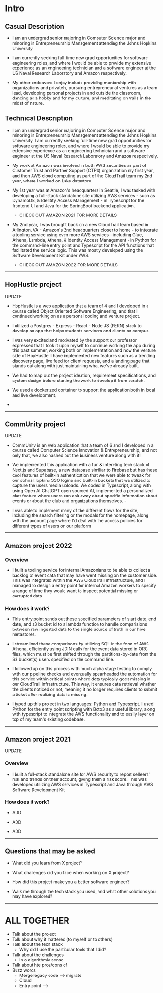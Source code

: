 # Intro

## Casual Description

- I am an undergrad senior majoring in Computer Science major and minoring in Entrepreneurship Management attending the Johns Hopkins University! 

- I am currently seeking full-time new grad opportunities for software engineering roles, and where I would be able to provide my extensive experience as an engineering technician and a software engineer at the US Naval Research Laboratory and Amazon respectively. 

- My other endeavors I enjoy include providing mentorship with organizations and privately, pursuing entrepreneurial ventures as a team lead, developing personal projects in and outside the classroom, dancing as a hobby and for my culture, and meditating on trails in the midst of nature.


## Technical Description
- I am an undergrad senior majoring in Computer Science major and minoring in Entrepreneurship Management attending the Johns Hopkins University! I am currently seeking full-time new grad opportunities for software engineering roles, and where I would be able to provide my extensive experience as an engineering technician and a software engineer at the US Naval Research Laboratory and Amazon respectively. 

- My work at Amazon was involved in both AWS securities as part of Customer Trust and Partner Support (CTPS) organization my first year, and then AWS cloud computing as part of the CloudTrail team my 2nd year, where I worked on Lake datastore. 

- My 1st year was at Amazon's headquarters in Seattle, I was tasked with developing a full-stack standalone site utilizing AWS services - such as DynamoDB, & Identity Access Management - in Typescript for the frontend UI and Java for the SpringBoot backend application. 
  - CHECK OUT AMAZON 2021 FOR MORE DETAILS

- My 2nd year, I was brought back on a new CloudTrail team based in Arlington, VA - Amazon's 2nd headquarters closer to home - to integrate a tooling service using even more AWS services - including Glue, Athena, Lambda, Athena, & Identity Access Management - in Python for the command-line entry point and Typescript for the API functions that facilitated the service logic. This was mostly developed using the Software Development Kit under AWS.
  - CHECK OUT AMAZON 2022 FOR MORE DETAILS


----------------------------------------------------------------------------------------------------------------------------------------------------------------------------------------------------------------------------------------

## HopHustle project

UPDATE

- HopHustle is a web application that a team of 4 and I developed in a course called Object Oriented Software Engineering, and that I continued working on as a personal coding and venture project.

- I utilized a Postgres - Express - React - Node JS (PERN) stack to develop an app that helps students servicers and clients on campus. 

- I was very excited and motivated by the support our professor expressed that I took it upon myself to continue working the app during this past summer, working both on implementation and now the venture side of HopHustle. I have implemented new features such as a trending discovery page, live feed for client requests, and a landing page that stands out along with just maintaining what we've already built.

- We had to map out the project ideation, requirement specifications, and system design before starting the work to develop it from scratch.

- We used a dockerized container to support the application both in local and live development,

- 


----------------------------------------------------------------------------------------------------------------------------------------------------------------------------------------------------------------------------------------
## CommUnity project

UPDATE

- CommUnity is an web application that a team of 6 and I developed in a course called Computer Science Innovation & Entrepreneurship, and not only that, we also hashed out the business venture along with it!

- We implemented this application with a fun & intereting tech stack of Next.js and Supabase, a new database similiar to Firebase but has these cool features of built-in authentication that we were able to tweak for our Johns Hopkins SSO logins and built-in buckets that we utilized to capture the users media uploads. We coded in Typescript, along with using Open AI ChatGPT open sourced AI, implemented a personalized chat feature where users can ask away about specific information about events or about the club and organizations themselves. -

- I was able to implement many of the different flows for the site, including the search filtering or the modals for the homepage, along with the account page where I'd deal with the access policies for different types of users on our platform

----------------------------------------------------------------------------------------------------------------------------------------------------------------------------------------------------------------------------------------


## Amazon project 2022

### Overview
- I built a tooling service for internal Amazonians to be able to collect a backlog of event data that may have went missing on the customer side. This was integrated within the AWS CloudTrail infrastructure, and
I managed to design a entry point for internal Amazon workers to specify a range of time they would want to inspect potential missing or corrupted data


### How does it work?
- This entry point sends out these specified parameters of start date, end date, and s3 bucket id to a lambda function to handle comparisions between raw ingested data to the single source of truth
in our hive metastores. 

- I streamlined these comparisons by utilizing SQL in the form of AWS Athena, efficiently using JOIN calls for the event data stored in ORC files, which must be first shifted through 
the partitions-by-date from the S3 bucket(s) users specified on the command line. 

- I followed up on this process with much alpha stage testing to comply with our pipeline checks and eventually spearheaded the automation for this
service within critical points where data typically goes missing in our CloudTrail infrastructure. This way, it ensures data retrieval whether the clients noticed or not, meaning it no longer requires clients to submit a ticket after realizing data is missing.

- I typed up this project in two languages: Python and Typescript. I used Python for the entry point scripting with Boto3 as a useful library, along with typescript to integrate the AWS functionality and to easily layer on top of my team's existing codebase.

----------------------------------------------------------------------------------------------------------------------------------------------------------------------------------------------------------------------------------------
## Amazon project 2021

UPDATE

### Overview
- I built a full-stack standalone site for AWS security to report selleers' risk and trends on their account, giving them a risk score. This was developed utilizing AWS services in Typescript and Java through AWS Software Development Kit.


### How does it work?
- ADD

- ADD

- ADD


----------------------------------------------------------------------------------------------------------------------------------------------------------------------------------------------------------------------------------------

## Questions that may be asked 

- What did you learn from X project?

- What challenges did you face when working on X project?

- How did this project make you a better software engineer?

- Walk me through the tech stack you used, and what other solutions you may have explored?


----------------------------------------------------------------------------------------------------------------------------------------------------------------------------------------------------------------------------------------
# ALL TOGETHER

- Talk about the project
- Talk about why it mattered (to myself or to others)
- Talk about the tech stack
  - Why did I use the particular tools that I did?
- Talk about the challenges
  - In a algorithmic sense
- Talk about hte pros/cons of 
- Buzz words
  - Merge legacy code --> migrate
  - Cloud 
  - Entry point -->
